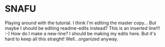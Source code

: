 # SNAFU
Playing around with the tutorial.
I think I'm editing the master copy...
But maybe I should be editing readme-edits instead?
This is an inserted line!!!  :-)
How do I make a new-line?
I should be making my edits here.
But it's hard to keep all this straight!
Well...organized anyway.
